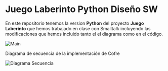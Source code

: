 #  Juego Laberinto Python Diseño SW

En este repositorio tenemos la version **Python** del proyecto **Juego Laberinto** que hemos trabajado en clase con Smalltalk incluyendo las modificaciones que hemos incluido tanto el el diagrama como en el código.


![Main](https://github.com/user-attachments/assets/6961fcdc-7892-4a68-a8bf-194fec001021)

Diagrama de secuencia de la implementación de Cofre

![Diagrama Secuencia](https://github.com/user-attachments/assets/e639328d-a8a5-41e5-88e6-7bb097ed2139)
